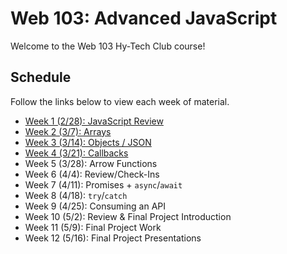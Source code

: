 # Web 103: Advanced JavaScript
Welcome to the Web 103 Hy-Tech Club course!

## Schedule
Follow the links below to view each week of material.

- [Week 1 (2/28): JavaScript Review](JsReview/StudentDesc.md)
- [Week 2 (3/7): Arrays](Arrays/StudentDesc.md)
- [Week 3 (3/14): Objects / JSON](Objects/StudentDesc.md)
- [Week 4 (3/21): Callbacks](Callbacks/StudentDesc.md)
- Week 5 (3/28): Arrow Functions
- Week 6 (4/4): Review/Check-Ins
- Week 7 (4/11): Promises + `async`/`await`
- Week 8 (4/18): `try`/`catch`
- Week 9 (4/25): Consuming an API
- Week 10 (5/2): Review & Final Project Introduction
- Week 11 (5/9): Final Project Work
- Week 12 (5/16): Final Project Presentations

